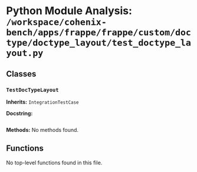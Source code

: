 # Python Module Analysis: `/workspace/cohenix-bench/apps/frappe/frappe/custom/doctype/doctype_layout/test_doctype_layout.py`

## Classes

### `TestDocTypeLayout`
**Inherits:** `IntegrationTestCase`


**Docstring:**
```

```

**Methods:**
No methods found.




## Functions

No top-level functions found in this file.

